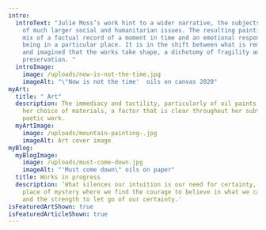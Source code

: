 ```yaml
---
intro:
  introText: "Julie Moss’s work hint to a wider narrative, the subjects reflective
    of much larger social and humanitarian issues. The resulting paintings are a
    mix of a factual record of a moment in time and an emotional response to
    being in a particular place. It is in the shift between what is remembered
    and imagined that the works take shape, a dichotomy of fragility and
    preservation. "
  introImage:
    image: /uploads/now-is-not-the-time.jpg
    imageAlt: "\"Now is not the time'  oils on canvas 2020"
myArt:
  title: " Art"
  description: The immediacy and tactility, particularly of oil paints dictates
    her choice of materials, a factor that is clear throughout her subtle and
    poetic work.
  myArtImage:
    image: /uploads/mountain-painting-.jpg
    imageAlt: Art cover image
myBlog:
  myBlogImage:
    image: /uploads/must-come-down.jpg
    imageAlt: "'Must come down\" oils on paper"
  title: Works in progress
  description: ‘What silences our intuition is our need for certainty, nature is a
    place of mystery where we find the courage to believe in what we cannot see
    and the strength to let go of our certainty.'
isFeaturedArtShown: true
isFeaturedArticleShown: true
---
```

